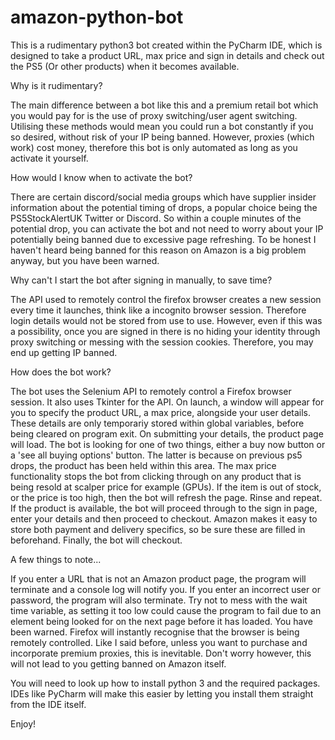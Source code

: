 # amazon-python-bot
This is a rudimentary python3 bot created within the PyCharm IDE, which is designed to take a product URL, max price and sign in details and check out the PS5 (Or other products) when it becomes available.

Why is it rudimentary?

The main difference between a bot like this and a premium retail bot which you would pay for is the use of proxy switching/user agent switching. Utilising these methods would mean you could run a bot constantly if you so desired, without risk of your IP being banned. However, proxies (which work) cost money, therefore this bot is only automated as long as you activate it yourself.

How would I know when to activate the bot?

There are certain discord/social media groups which have supplier insider information about the potential timing of drops, a popular choice being the PS5StockAlertUK Twitter or Discord. So within a couple minutes of the potential drop, you can activate the bot and not need to worry about your IP potentially being banned due to excessive page refreshing. To be honest I haven't heard being banned for this reason on Amazon is a big problem anyway, but you have been warned.

Why can't I start the bot after signing in manually, to save time?

The API used to remotely control the firefox browser creates a new session every time it launches, think like a incognito browser session. Therefore login details would not be stored from use to use. However, even if this was a possibility, once you are signed in there is no hiding your identity through proxy switching or messing with the session cookies. Therefore, you may end up getting IP banned.

How does the bot work?

The bot uses the Selenium API to remotely control a Firefox browser session. It also uses Tkinter for the API. On launch, a window will appear for you to specify the product URL, a max price, alongside your user details. These details are only temporariy stored within global variables, before being cleared on program exit. On submitting your details, the product page will load. The bot is looking for one of two things, either a buy now button or a 'see all buying options' button. The latter is because on previous ps5 drops, the product has been held within this area. The max price functionality stops the bot from clicking through on any product that is being resold at scalper price for example (GPUs). If the item is out of stock, or the price is too high, then the bot will refresh the page. Rinse and repeat. If the product is available, the bot will proceed through to the sign in page, enter your details and then proceed to checkout. Amazon makes it easy to store both payment and delivery specifics, so be sure these are filled in beforehand. Finally, the bot will checkout.

A few things to note...

If you enter a URL that is not an Amazon product page, the program will terminate and a console log will notify you.
If you enter an incorrect user or password, the program will also terminate.
Try not to mess with the wait time variable, as setting it too low could cause the program to fail due to an element being looked for on the next page before it has loaded. You have been warned.
Firefox will instantly recognise that the browser is being remotely controlled. Like I said before, unless you want to purchase and incorporate premium proxies, this is inevitable. Don't worry however, this will not lead to you getting banned on Amazon itself.

You will need to look up how to install python 3 and the required packages. IDEs like PyCharm will make this easier by letting you install them straight from the IDE itself. 

Enjoy!
